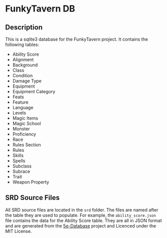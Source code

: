 # FunkyTavern DB

## Description

This is a sqlite3 database for the FunkyTavern project. It contains the following tables:

- Ability Score
- Alignment
- Background
- Class
- Condition
- Damage Type
- Equipment
- Equipment Category
- Feats
- Feature
- Language
- Levels
- Magic Items
- Magic School
- Monster
- Proficiency
- Race
- Rules Section
- Rules
- Skills
- Spells
- Subclass
- Subrace
- Trait
- Weapon Property

## SRD Source Files

All SRD source files are located in the `srd` folder. The files are named after the table they are used to populate. For example, the `ability_score.json` file contains the data for the Ability Score table.
They are all in JSON format and are generated from the [5e-Database](https://github.com/5e-bits/5e-database) project and Licenced under the MIT License.